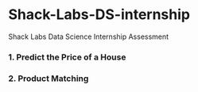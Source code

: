 # Shack-Labs-DS-internship

Shack Labs Data Science Internship Assessment

### 1. Predict the Price of a House
### 2. Product Matching
